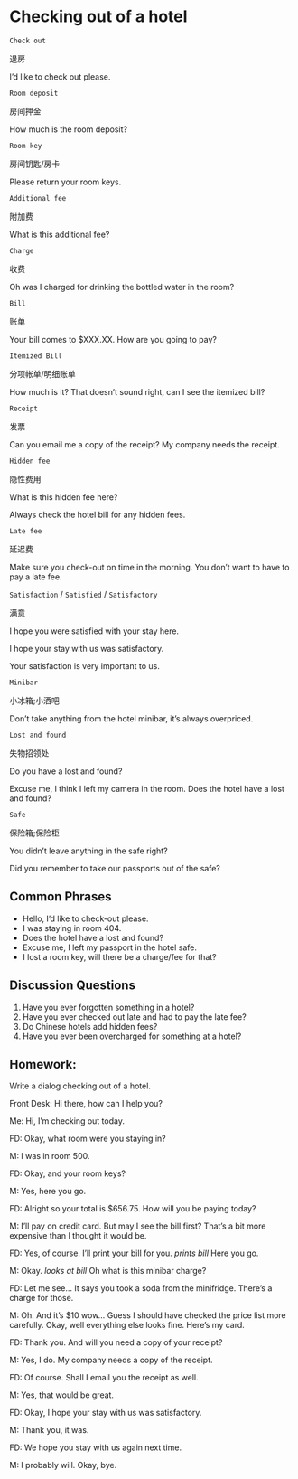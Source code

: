 # Checking out of a hotel
`Check out`

退房

I’d like to check out please.

`Room deposit`

房间押金

How much is the room deposit?

`Room key`

房间钥匙/房卡

Please return your room keys.

`Additional fee`

附加费

What is this additional fee?

`Charge`

收费

Oh was I charged for drinking the bottled water in the room?

`Bill`

账单

Your bill comes to $XXX.XX. How are you going to pay?

`Itemized Bill`

分项帐单/明细账单

How much is it? That doesn’t sound right, can I see the itemized bill?

`Receipt`

发票

Can you email me a copy of the receipt? My company needs the receipt.

`Hidden fee`

隐性费用

What is this hidden fee here?

Always check the hotel bill for any hidden fees.

`Late fee`

延迟费

Make sure you check-out on time in the morning. You don’t want to have to pay a late fee.

`Satisfaction` / `Satisfied` / `Satisfactory`

满意

I hope you were satisfied with your stay here.

I hope your stay with us was satisfactory.

Your satisfaction is very important to us.

`Minibar`

小冰箱;小酒吧

Don’t take anything from the hotel minibar, it’s always overpriced.

`Lost and found`

失物招领处

Do you have a lost and found?

Excuse me, I think I left my camera in the room. Does the hotel have a lost and found?

`Safe`

保险箱;保险柜

You didn’t leave anything in the safe right?

Did you remember to take our passports out of the safe?

## Common Phrases
* Hello, I’d like to check-out please.
* I was staying in room 404.
* Does the hotel have a lost and found?
* Excuse me, I left my passport in the hotel safe.
* I lost a room key, will there be a charge/fee for that?
## Discussion Questions
1. Have you ever forgotten something in a hotel?
2. Have you ever checked out late and had to pay the late fee?
3. Do Chinese hotels add hidden fees?
4. Have you ever been overcharged for something at a hotel?
## Homework:
Write a dialog checking out of a hotel.

Front Desk: Hi there, how can I help you?

Me: Hi, I’m checking out today.

FD: Okay, what room were you staying in?

M: I was in room 500.

FD: Okay, and your room keys?

M: Yes, here you go.

FD: Alright so your total is $656.75. How will you be paying today?

M: I’ll pay on credit card. But may I see the bill first? That’s a bit more
expensive than I thought it would be.

FD: Yes, of course. I’ll print your bill for you. *prints bill* Here you go.

M: Okay. *looks at bill* Oh what is this minibar charge?

FD: Let me see… It says you took a soda from the minifridge. There’s a charge
for those.

M: Oh. And it’s $10 wow… Guess I should have checked the price list more
carefully. Okay, well everything else looks fine. Here’s my card.

FD: Thank you. And will you need a copy of your receipt?

M: Yes, I do. My company needs a copy of the receipt.

FD: Of course. Shall I email you the receipt as well.

M: Yes, that would be great.

FD: Okay, I hope your stay with us was satisfactory.

M: Thank you, it was.

FD: We hope you stay with us again next time.

M: I probably will. Okay, bye. 